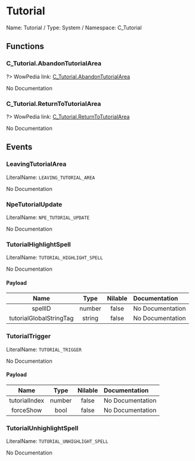 # Tutorial

Name: Tutorial / Type: System / Namespace: C_Tutorial

## Functions

### C_Tutorial.AbandonTutorialArea
?> WowPedia link: [C_Tutorial.AbandonTutorialArea](https://wow.gamepedia.com/API_C_Tutorial.AbandonTutorialArea)

No Documentation

### C_Tutorial.ReturnToTutorialArea
?> WowPedia link: [C_Tutorial.ReturnToTutorialArea](https://wow.gamepedia.com/API_C_Tutorial.ReturnToTutorialArea)

No Documentation

## Events

### LeavingTutorialArea
LiteralName: `LEAVING_TUTORIAL_AREA`

No Documentation

### NpeTutorialUpdate
LiteralName: `NPE_TUTORIAL_UPDATE`

No Documentation

### TutorialHighlightSpell
LiteralName: `TUTORIAL_HIGHLIGHT_SPELL`

No Documentation

#### Payload
|Name|Type|Nilable|Documentation|
|:---:|:---:|:---:|:---|
|spellID|number|false|No Documentation|
|tutorialGlobalStringTag|string|false|No Documentation|
### TutorialTrigger
LiteralName: `TUTORIAL_TRIGGER`

No Documentation

#### Payload
|Name|Type|Nilable|Documentation|
|:---:|:---:|:---:|:---|
|tutorialIndex|number|false|No Documentation|
|forceShow|bool|false|No Documentation|
### TutorialUnhighlightSpell
LiteralName: `TUTORIAL_UNHIGHLIGHT_SPELL`

No Documentation
